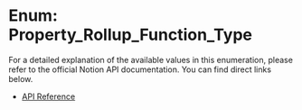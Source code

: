# Enum: Property_Rollup_Function_Type

For a detailed explanation of the available values in this enumeration, please refer to the official Notion API documentation. You can find direct links below.

- [API Reference](https://developers.notion.com/reference/page-property-values#rollup)
